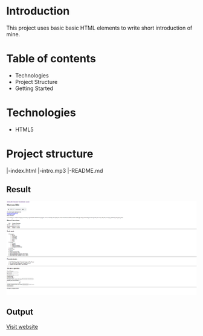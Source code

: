 # Introduction

This project uses basic basic HTML elements to write short introduction of mine.

# Table of contents

 + Technologies
 + Project Structure
 + Getting Started
 
 # Technologies

 + HTML5

 # Project structure
   
   |-index.html
   |-intro.mp3
   |-README.md
 

## Result
![result](result.png) 

## Output
[Visit website](https://maryam1122.github.io/Portofolio-Design-in-HTML/)
